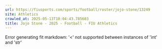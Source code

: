 ```yaml
---
url: https://fiusports.com/sports/football/roster/jojo-stone/13249
site: Athletics
crawled_at: 2025-05-13T10:04:43.785603
title: Jojo Stone - 2025 - Football - FIU Athletics
---
```


Error generating fit markdown: '<' not supported between instances of 'int' and 'str'
